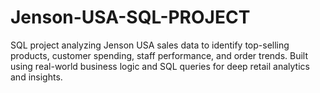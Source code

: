 # Jenson-USA-SQL-PROJECT
SQL project analyzing Jenson USA sales data to identify top-selling products, customer spending, staff performance, and order trends. Built using real-world business logic and SQL queries for deep retail analytics and insights.
